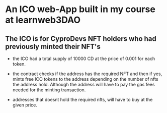 # An ICO web-App built in my course at learnweb3DAO

## The ICO is for CyproDevs NFT holders who had previously minted their NFT's

- the ICO had a total supply of 10000 CD at the price of 0.001 for each token.

- the contract checks if the address has the required NFT and then if yes, mints free ICO tokens to the address depending on the number of nfts the address hold.
  Although the address will have to pay the gas fees needed for the minting transaction.

- addresses that doesnt hold the required nfts, will have to buy at the given price.
